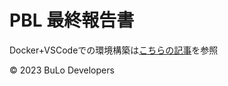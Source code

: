 # PBL 最終報告書

Docker+VSCodeでの環境構築は[こちらの記事](https://qiita.com/pman0214/items/87f2ca587176146631a3)を参照

&copy; 2023 BuLo Developers
